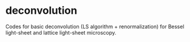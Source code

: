 # deconvolution
Codes for basic deconvolution (LS algorithm + renormalization) for Bessel light-sheet and lattice light-sheet microscopy.
